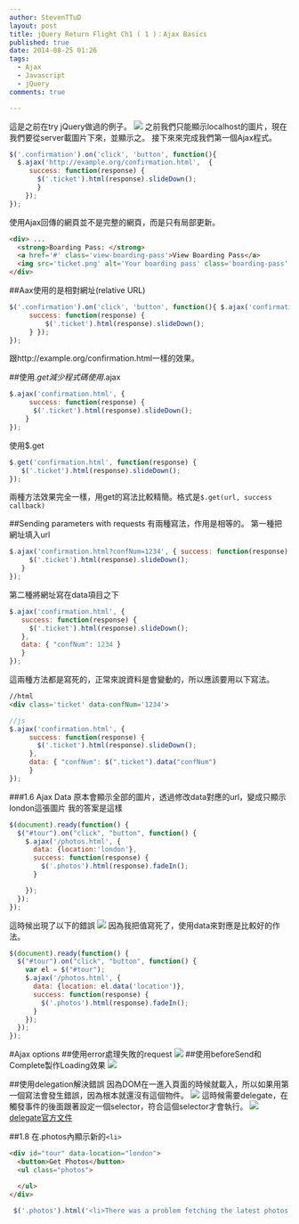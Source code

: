 ```yaml
---
author: StevenTTuD
layout: post
title: jQuery Return Flight Ch1 ( 1 )：Ajax Basics
published: true
date: 2014-08-25 01:26
tags:
  - Ajax
  - Javascript
  - jQuery
comments: true

---
```

這是之前在try jQuery做過的例子。
![](https://lh6.googleusercontent.com/-HjoupHhCEzM/U_qSn5aBcsI/AAAAAAAACxQ/tnBo1gSjLCM/w1755-h860-no/Screen%2BShot%2B2014-08-25%2Bat%2B09.33.46.png)
之前我們只能顯示localhost的圖片，現在我們要從server載圖片下來，並顯示之。
接下來來完成我們第一個Ajax程式。
```js
$('.confirmation').on('click', 'button', function(){
  $.ajax('http://example.org/confirmation.html',  {
     success: function(response) {
       $('.ticket').html(response).slideDown();
	   }
	});
});
```
使用Ajax回傳的網頁並不是完整的網頁，而是只有局部更新。
```html
<div> ...
  <strong>Boarding Pass: </strong>
  <a href='#' class='view-boarding-pass'>View Boarding Pass</a>
  <img src='ticket.png' alt='Your boarding pass' class='boarding-pass' />
</div>
```


##Aax使用的是相對網址(relative URL)
```js
$('.confirmation').on('click', 'button', function(){ $.ajax('confirmation.html', {
     success: function(response) {
    	 $('.ticket').html(response).slideDown();
     } });
});
```
跟http://example.org/confirmation.html一樣的效果。

##使用$.get減少程式碼
使用$.ajax
```js
$.ajax('confirmation.html', {
	 success: function(response) {
      $('.ticket').html(response).slideDown();
    }
});
```
使用$.get
```js
$.get('confirmation.html', function(response) {
   $('.ticket').html(response).slideDown();
});
```
兩種方法效果完全一樣，用get的寫法比較精簡。格式是```$.get(url, success callback)```

##Sending parameters with requests
有兩種寫法，作用是相等的。
第一種把網址填入url
```js
$.ajax('confirmation.html?confNum=1234', { success: function(response) {
     $('.ticket').html(response).slideDown();
   }
});
```
第二種將網址寫在data項目之下
```js
$.ajax('confirmation.html', {
   success: function(response) {
     $('.ticket').html(response).slideDown();
   },
   data: { "confNum": 1234 }
   }
});
```
這兩種方法都是寫死的，正常來說資料是會變動的，所以應該要用以下寫法。

```html
//html
<div class='ticket' data-confNum='1234'>
```

```js
//js
$.ajax('confirmation.html', {
     success: function(response) {
       $('.ticket').html(response).slideDown();
     },
     data: { "confNum": $(".ticket").data("confNum")
     }
});
```

###1.6 Ajax Data
原本會顯示全部的圖片，透過修改data對應的url，變成只顯示london這張圖片
我的答案是這樣
```js
$(document).ready(function() {
  $("#tour").on("click", "button", function() {
    $.ajax('/photos.html', {
      data: {location:'london'},
      success: function(response) {
        $('.photos').html(response).fadeIn();
      }

    });
  });
});
```
這時候出現了以下的錯誤
![](https://lh6.googleusercontent.com/zmzYKG0zPFrQtQuetAmUASzkGppMbCiTAMpblaBAhcY=w1748-h223-no)
因為我把值寫死了，使用data來對應是比較好的作法。
```js
$(document).ready(function() {
  $("#tour").on("click", "button", function() {
    var el = $("#tour");
    $.ajax('/photos.html', {
      data: {location: el.data('location')},
      success: function(response) {
        $('.photos').html(response).fadeIn();
      }
    });
  });
});
```

#Ajax options
##使用error處理失敗的request
![](https://lh5.googleusercontent.com/-Ho8DXLjqFms/U_qfnpPOAOI/AAAAAAAACyU/0Bm0X2lg8zI/w1755-h885-no/Screen%2BShot%2B2014-08-25%2Bat%2B10.24.28.png)
##使用beforeSend和Complete製作Loading效果
![](https://lh6.googleusercontent.com/-CiUYsr6XJpg/U_qfny5n5vI/AAAAAAAACyk/pxPMu-k_URk/w1755-h925-no/Screen%2BShot%2B2014-08-25%2Bat%2B10.23.49.png)

##使用delegation解決錯誤
因為DOM在一進入頁面的時候就載入，所以如果用第一個寫法會發生錯誤，因為根本就還沒有這個物件。
![](https://lh4.googleusercontent.com/-F0Ta3-SweHU/U_qfowcrybI/AAAAAAAACys/nwHPzkl773c/w1755-h875-no/Screen%2BShot%2B2014-08-25%2Bat%2B10.28.02.png)
這時候需要delegate，在觸發事件的後面跟著設定一個selector，符合這個selector才會執行。
![](https://lh4.googleusercontent.com/-U03mkyStXcs/U_qfpEdT5FI/AAAAAAAACyo/pth2HCRfKFM/w1753-h423-no/Screen%2BShot%2B2014-08-25%2Bat%2B10.28.33.png)
[delegate官方文件](http://api.jquery.com/delegate/)

##1.8 在.photos內顯示新的```<li>```
```html
<div id="tour" data-location="london">
  <button>Get Photos</button>
  <ul class="photos">

  </ul>
</div>
```

```js
 $('.photos').html('<li>There was a problem fetching the latest photos. Please try again.</li>');
```
